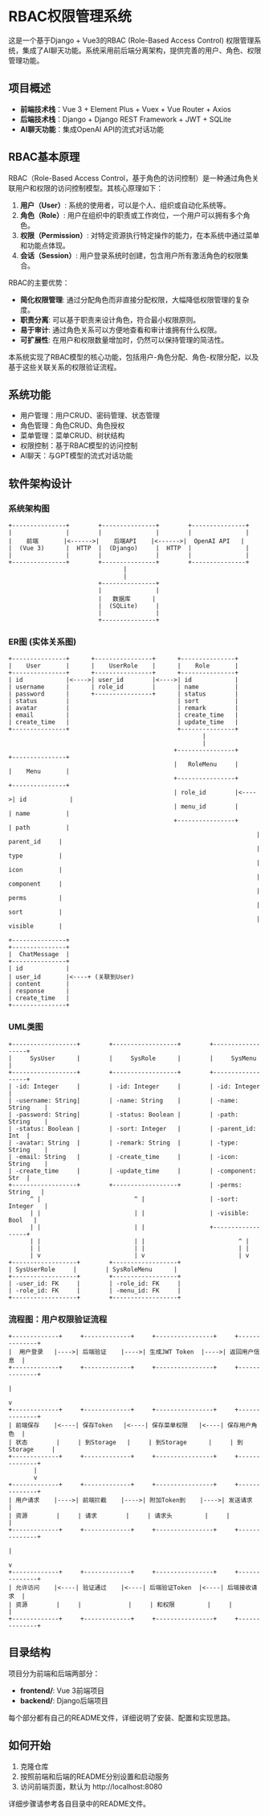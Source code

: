 # RBAC权限管理系统

这是一个基于Django + Vue3的RBAC (Role-Based Access Control) 权限管理系统，集成了AI聊天功能。系统采用前后端分离架构，提供完善的用户、角色、权限管理功能。

## 项目概述

- **前端技术栈**：Vue 3 + Element Plus + Vuex + Vue Router + Axios
- **后端技术栈**：Django + Django REST Framework + JWT + SQLite
- **AI聊天功能**：集成OpenAI API的流式对话功能

## RBAC基本原理

RBAC（Role-Based Access Control，基于角色的访问控制）是一种通过角色关联用户和权限的访问控制模型。其核心原理如下：

1. **用户（User）**: 系统的使用者，可以是个人、组织或自动化系统等。
2. **角色（Role）**: 用户在组织中的职责或工作岗位，一个用户可以拥有多个角色。
3. **权限（Permission）**: 对特定资源执行特定操作的能力，在本系统中通过菜单和功能点体现。
4. **会话（Session）**: 用户登录系统时创建，包含用户所有激活角色的权限集合。

RBAC的主要优势：
- **简化权限管理**: 通过分配角色而非直接分配权限，大幅降低权限管理的复杂度。
- **职责分离**: 可以基于职责来设计角色，符合最小权限原则。
- **易于审计**: 通过角色关系可以方便地查看和审计谁拥有什么权限。
- **可扩展性**: 在用户和权限数量增加时，仍然可以保持管理的简洁性。

本系统实现了RBAC模型的核心功能，包括用户-角色分配、角色-权限分配，以及基于这些关联关系的权限验证流程。

## 系统功能

- 用户管理：用户CRUD、密码管理、状态管理
- 角色管理：角色CRUD、角色授权
- 菜单管理：菜单CRUD、树状结构
- 权限控制：基于RBAC模型的访问控制
- AI聊天：与GPT模型的流式对话功能

## 软件架构设计

### 系统架构图

```
+---------------+        +---------------+        +---------------+
|               |        |               |        |               |
|    前端       |<------>|    后端API    |<------>|  OpenAI API   |
|  (Vue 3)      |  HTTP  |  (Django)     |  HTTP  |               |
|               |        |               |        |               |
+---------------+        +---------------+        +---------------+
                                |
                                |
                         +---------------+
                         |               |
                         |   数据库      |
                         |  (SQLite)     |
                         |               |
                         +---------------+
```

### ER图 (实体关系图)

```
+---------------+      +----------------+      +---------------+
|    User       |      |    UserRole    |      |    Role       |
+---------------+      +----------------+      +---------------+
| id            |<---->| user_id        |<---->| id            |
| username      |      | role_id        |      | name          |
| password      |      +----------------+      | status        |
| status        |                              | sort          |
| avatar        |                              | remark        |
| email         |                              | create_time   |
| create_time   |                              | update_time   |
+---------------+                              +---------------+
                                                      |
                                                      |
                                              +----------------+      +---------------+
                                              |   RoleMenu     |      |    Menu       |
                                              +----------------+      +---------------+
                                              | role_id        |<---->| id            |
                                              | menu_id        |      | name          |
                                              +----------------+      | path          |
                                                                     | parent_id     |
                                                                     | type          |
                                                                     | icon          |
                                                                     | component     |
                                                                     | perms         |
                                                                     | sort          |
                                                                     | visible       |
                                                                     +---------------+
+---------------+      
|  ChatMessage  |      
+---------------+      
| id            |      
| user_id       |<----+ (关联到User)
| content       |      
| response      |      
| create_time   |      
+---------------+      
```

### UML类图

```
+------------------+        +------------------+        +------------------+
|     SysUser      |        |     SysRole      |        |     SysMenu      |
+------------------+        +------------------+        +------------------+
| -id: Integer     |        | -id: Integer     |        | -id: Integer     |
| -username: String|        | -name: String    |        | -name: String    |
| -password: String|        | -status: Boolean |        | -path: String    |
| -status: Boolean |        | -sort: Integer   |        | -parent_id: Int  |
| -avatar: String  |        | -remark: String  |        | -type: String    |
| -email: String   |        | -create_time     |        | -icon: String    |
| -create_time     |        | -update_time     |        | -component: Str  |
+------------------+        +------------------+        | -perms: String   |
      ^ |                          ^ |                  | -sort: Integer   |
      | |                          | |                  | -visible: Bool   |
      | |                          | |                  +------------------+
      | |                          | |                          ^ |
      | |                          | |                          | |
      | v                          | v                          | v
+------------------+        +------------------+        
| SysUserRole     |        | SysRoleMenu      |        
+------------------+        +------------------+        
| -user_id: FK     |        | -role_id: FK     |        
| -role_id: FK     |        | -menu_id: FK     |        
+------------------+        +------------------+        
```

### 流程图：用户权限验证流程

```
+-------------+     +-------------+     +----------------+     +--------------+
|  用户登录   |---->| 后端验证    |---->| 生成JWT Token  |---->| 返回用户信息  |
+-------------+     +-------------+     +----------------+     +--------------+
                                                                      |
                                                                      v
+-------------+     +-------------+     +----------------+     +--------------+
| 前端保存    |<----| 保存Token   |<----| 保存菜单权限   |<----| 保存用户角色  |
| 状态        |     | 到Storage   |     | 到Storage      |     | 到Storage     |
+-------------+     +-------------+     +----------------+     +--------------+
       |
       v
+-------------+     +-------------+     +----------------+     +--------------+
| 用户请求    |---->| 前端拦截    |---->| 附加Token到    |---->| 发送请求      |
| 资源        |     | 请求        |     | 请求头         |     |               |
+-------------+     +-------------+     +----------------+     +--------------+
                                                                      |
                                                                      v
+-------------+     +-------------+     +----------------+     +--------------+
| 允许访问    |<----| 验证通过    |<----| 后端验证Token  |<----| 后端接收请求  |
| 资源        |     |             |     | 和权限         |     |               |
+-------------+     +-------------+     +----------------+     +--------------+
```

## 目录结构

项目分为前端和后端两部分：

- **frontend/**: Vue 3前端项目
- **backend/**: Django后端项目

每个部分都有自己的README文件，详细说明了安装、配置和实现思路。

## 如何开始

1. 克隆仓库
2. 按照前端和后端的README分别设置和启动服务
3. 访问前端页面，默认为 http://localhost:8080

详细步骤请参考各自目录中的README文件。
